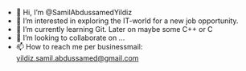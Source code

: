 - 👋 Hi, I’m @SamilAbdussamedYildiz
- 👀 I’m interested in exploring the IT-world for a new job opportunity.
- 🌱 I’m currently learning Git. Later on maybe some C++ or C
- 💞️ I’m looking to collaborate on ...
- 📫 How to reach me per businessmail: yildiz.samil.abdussamed@gmail.com

<!---
SamilAbdussamedYildiz/SamilAbdussamedYildiz is a ✨ special ✨ repository because its `README.md` (this file) appears on your GitHub profile.
You can click the Preview link to take a look at your changes.
--->
